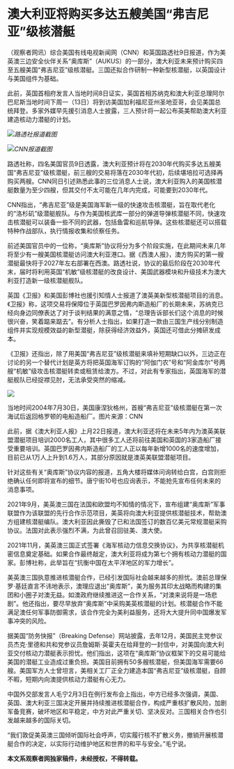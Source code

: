 # 澳大利亚将购买多达五艘美国“弗吉尼亚”级核潜艇

（观察者网讯）综合美国有线电视新闻网（CNN）和英国路透社9日报道，作为美英澳三边安全伙伴关系“奥库斯”（AUKUS）的一部分，澳大利亚未来预计购买四至五艘美国“弗吉尼亚”级核潜艇。三国还拟合作研制一种新型核潜艇，以英国设计与美国组件为基础。

此前，英国首相府发言人当地时间8日证实，英国首相苏纳克和澳大利亚总理阿尔巴尼斯当地时间下周一（13日）将到访美国加利福尼亚州圣地亚哥，会见美国总统拜登。多家外媒早先援引消息人士披露，三人预计将一起公布英美帮助澳大利亚建造核动力潜艇的计划。

![](https://inews.gtimg.com/newsapp_bt/0/15724450501/1000)_路透社报道截图_

![](https://inews.gtimg.com/newsapp_bt/0/15724450506/1000)_CNN报道截图_

路透社称，四名美国官员9日透露，澳大利亚预计将在2030年代购买多达五艘美国“弗吉尼亚”级核潜艇，前三艘的交易将落在2030年代初，后续堪培拉可选择再购买两艘。CNN同日引述熟悉此事的三位消息人士说，澳大利亚购入的美国核潜艇数量为至少四艘，但其交付不太可能在几年内完成，可能要到2030年代。

CNN指出，“弗吉尼亚”级是美国海军新一级的快速攻击核潜艇，旨在取代老化的“洛杉矶”级潜艇舰队。与作为美国核武库一部分的弹道导弹核潜艇不同，快速攻击核潜艇可以装备一些不同的武器，包括鱼雷和巡航导弹。这些核潜艇还可以搭载特种作战部队，执行情报收集和侦察任务。

前述美国官员中的一位称，“奥库斯”协议将分为多个阶段实施，在此期间未来几年将至少有一艘美国核潜艇访问澳大利亚港口。据《西澳人报》，澳方购买的第一艘潜艇最快将于2027年左右部署在西澳。路透社说，协议的最后阶段在2030年代末，届时将利用英国“机敏”级核潜艇的改良设计、美国武器模块和升级技术为澳大利亚打造新一级核潜艇舰队。

英国《卫报》和美国彭博社也援引知情人士报道了澳英美新型核潜艇项目的消息。《卫报》称，这项交易将保障位于英国巴罗因弗内斯造船厂的长期未来，苏纳克已经向身边同僚表达了对于谈判结果的满意之情，“总理告诉部长们这个消息的时候很兴奋，笑着踮来踮去”。有分析人士指出，如果打造一款由三国生产线分别制造组件并实现规模效益的新型潜艇，除获得经济效益外，英国还可借此分摊研发成本。

《卫报》还指出，除了用美国“弗吉尼亚”级核潜艇来填补短期缺口以外，三边正在讨论的另一个替代计划是英方将把英国海军订购的“阿伽门农”号和“阿金库尔”号两艘“机敏”级攻击核潜艇转卖或租赁给澳方。不过，对此有专家指出，英国海军的潜艇舰队已经捉襟见肘，无法承受突然的缩减。

![](https://inews.gtimg.com/newsapp_bt/0/15724450508/1000)

当地时间2004年7月30日，美国康涅狄格州，首艘“弗吉尼亚”级核潜艇在第一次海试后返回格罗顿的电船造船厂。图片来源：CNN

此前，据《澳大利亚人报》上月22日报道，澳大利亚还将在未来5年内为澳英美联盟潜艇项目培训2000名工人，其中很多工人还将前往美国和英国的3家造船厂接受重要培训。英国巴罗因弗内斯造船厂的工人正以每年新增1000名的速度增加，目前已从1万人上升到1.6万人，其部分原因就是澳英美联盟潜艇项目。

针对这些有关“奥库斯”协议内容的报道，五角大楼将媒体问询转给白宫，白宫则拒绝确认任何即将宣布的细节。唐宁街10号也应询表示，不能抢先宣布任何未来的消息事项。

2021年9月，美英澳三国在法国和欧盟均不知情的情况下，宣布组建“奥库斯”军事联盟作为该联盟的先行合作示范项目，美英将向澳大利亚提供核潜艇技术，帮助澳方组建核潜艇编队。澳大利亚因此撕毁了已和法国签订的数百亿美元常规潜艇采购协议。法国对此表示强烈不满，为此曾召回驻美、澳大使。

2021年11月，美英澳三国正式签署《海军核动力信息交换协议》，为共享核潜艇机密信息奠定基础。如果合作最终敲定，澳大利亚将成为第七个拥有核动力潜艇的国家。彭博社称，此举旨在“抗衡中国在太平洋地区的军力增长”。

美英澳三国执意推进核潜艇合作，已经引发国际社会越来越多的担忧。澳前总理保罗·基廷直言不讳地表示，澳理应退出“奥库斯”，美为服务其印太战略而构建的集团和小圈子对澳无益。如澳政府继续推进这一合作关系，“对澳来说将是一场悲剧”。他还指出，要尽早放弃“奥库斯”中采购美英核潜艇的计划。核潜艇合作不能满足澳任何军事防御需求，该合作完全为美利益服务，还将大大提升同中国爆发军事冲突的风险。

据美国“防务快报”（Breaking
Defense）网站披露，去年12月，美国民主党参议员杰克·里德和共和党参议员詹姆斯·英霍夫在给拜登的一封信中，对美国向澳大利亚交付核动力潜艇表示担忧。他们指出，这项在“奥库斯”协议框架下的交易可能给美国的潜艇工业造成过重负担。美国目前拥有50多艘核潜艇，但美国海军需要66艘。美国军方人士曾坦言，美相关工厂正全力建造本国“弗吉尼亚”级核潜艇，自顾不暇，短期内向澳提供核动力潜艇有心无力。

中国外交部发言人毛宁2月3日在例行发布会上指出，中方已经多次强调，美国、英国、澳大利亚三国决定开展并持续推进核潜艇合作，构成严重核扩散风险，加剧军备竞赛，破坏地区和平稳定，中方对此严重关切、坚决反对。三国相关合作也引发越来越多的国际关切。

“我们敦促美英澳三国倾听国际社会呼声，切实履行核不扩散义务，撤销开展核潜艇合作的决定，以实际行动维护地区和世界的和平与安全。”毛宁说。

**本文系观察者网独家稿件，未经授权，不得转载。**

